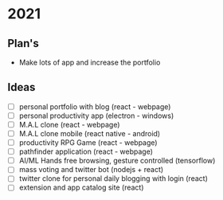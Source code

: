 # 2021

## Plan's

- Make lots of app and increase the portfolio

## Ideas

- [ ] personal portfolio with blog (react - webpage)
- [ ] personal productivity app (electron - windows)
- [ ] M.A.L clone (react - webpage)
- [ ] M.A.L clone mobile (react native - android)
- [ ] productivity RPG Game (react - webpage)
- [ ] pathfinder application (react - webpage)
- [ ] AI/ML Hands free browsing, gesture controlled (tensorflow)
- [ ] mass voting and twitter bot (nodejs + react)
- [ ] twitter clone for personal daily blogging with login (react)
- [ ] extension and app catalog site (react)
